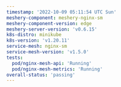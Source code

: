 ```yaml
---
timestamp: '2022-10-09 05:11:54 UTC Sun'
meshery-component: meshery-nginx-sm
meshery-component-version: edge
meshery-server-version: 'v0.6.15'
k8s-distro: minikube
k8s-version: 'v1.20.11'
service-mesh: nginx-sm
service-mesh-version: 'v1.5.0'
tests:
  pod/nginx-mesh-api: 'Running'
  pod/nginx-mesh-metrics: 'Running'
overall-status: 'passing'
---
```

